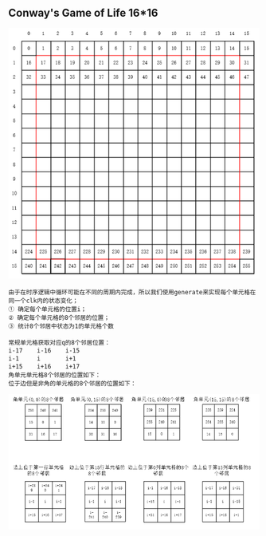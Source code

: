 ## Conway's Game of Life 16*16

![1692109711003](assets/1692109711003.png)

```
由于在时序逻辑中循环可能在不同的周期内完成，所以我们使用generate来实现每个单元格在同一个clk内的状态变化；
① 确定每个单元格的位置i；
② 确定每个单元格的8个邻居的位置；
③ 统计8个邻居中状态为1的单元格个数

常规单元格获取对应q的8个邻居位置：
i-17	i-16	i-15
i-1		i		i+1
i+15	i+16	i+17
角单元单元格8个邻居的位置如下：
位于边但是非角的单元格的8个邻居的位置如下：
```

![1692109744469](assets/1692109744469.png)